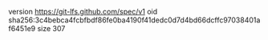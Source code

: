 version https://git-lfs.github.com/spec/v1
oid sha256:3c4bebca4fcbfbdf86fe0ba4190f41dedc0d7d4bd66dcffc97038401af6451e9
size 307
